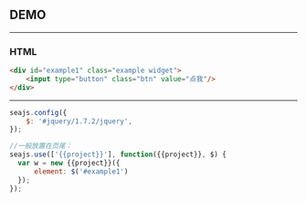 ## DEMO
---

### HTML

````html
<div id="example1" class="example widget">
    <input type="button" class="btn" value="点我"/>
</div>
````
---

````js
seajs.config({
    $: '#jquery/1.7.2/jquery',
});
````

````js
//一般放置在页尾：
seajs.use(['{{project}}'], function({{project}}, $) {
  var w = new {{project}}({
      element: $('#example1') 
  });
});
````
